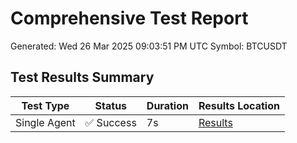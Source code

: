 # Comprehensive Test Report

Generated: Wed 26 Mar 2025 09:03:51 PM UTC
Symbol: BTCUSDT

## Test Results Summary

| Test Type | Status | Duration | Results Location |
|-----------|--------|----------|------------------|
| Single Agent | ✅ Success | 7s | [Results](data/logs/test_runs/20250326_210351/single) |
